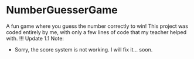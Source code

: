 # NumberGuesserGame
A fun game where you guess the number correctly to win! This project was coded entirely by me, with only a few lines of code that my teacher helped with.
!!! Update 1.1 Note:
- Sorry, the score system is not working. I will fix it... soon.
